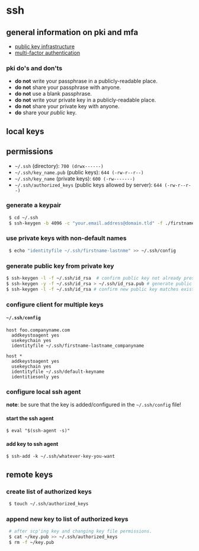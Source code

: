 ssh
===

## general information on pki and mfa

  * [public key infrastructure](http://en.wikipedia.org/wiki/public-key_infrastructure)
  * [multi-factor authentication](http://en.wikipedia.org/wiki/multi-factor_authentication)

### pki do's and don'ts

  * **do not** write your passphrase in a publicly-readable place.
  * **do not** share your passphrase with anyone.
  * **do not** use a blank passphrase.
  * **do not** write your private key in a publicly-readable place.
  * **do not** share your private key with anyone.
  * **do** share your _public_ key.

## local keys

## permissions

* `~/.ssh` (directory): `700 (drwx------)`
* `~/.ssh/key_name.pub` (public keys): `644 (-rw-r--r--)`
* `~/.ssh/key_name` (private keys): `600 (-rw-------)`
* `~/.ssh/authorized_keys` (public keys allowed by server): `644 (-rw-r--r--)`
 
### generate a keypair

```bash
 $ cd ~/.ssh
 $ ssh-keygen -b 4096 -c "your.email.address@domain.tld" -f ./firstname-lastname
```

### use private keys with non-default names

```bash
 $ echo "identityfile ~/.ssh/firstname-lastnme" >> ~/.ssh/config
```

### generate public key from private key

```bash
$ ssh-keygen -l -f ~/.ssh/id_rsa  # confirm public key not already present in cwd.
$ ssh-keygen -y -f ~/.ssh/id_rsa > ~/.ssh/id_rsa.pub # generate public key.
$ ssh-keygen -l -f ~/.ssh/id_rsa # confirm new public key matches existing private key.
```

### configure client for multiple keys

#### `~/.ssh/config`

```
host foo.companyname.com
  addkeystoagent yes
  usekeychain yes
  identityfile ~/.ssh/firstname-lastname_companyname

host *
  addkeystoagent yes
  usekeychain yes
  identityfile ~/.ssh/default-keyname
  identitiesonly yes
```

### configure local ssh agent

**note**: be sure that the key is added/configured in the `~/.ssh/config` file!

#### start the ssh agent

```
$ eval "$(ssh-agent -s)"
```

#### add key to ssh agent

```
$ ssh-add -k ~/.ssh/whatever-key-you-want
```

## remote keys

### create list of authorized keys

```bash
 $ touch ~/.ssh/authorized_keys
```

### append new key to list of authorized keys

```bash
 # after scp'ing key and changing key file permissions.
 $ cat ~/key.pub >> ~/.ssh/authorized_keys
 $ rm -f ~/key.pub
```
